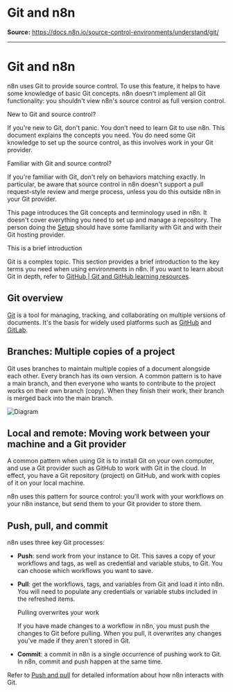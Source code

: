 # Git and n8n

**Source:** https://docs.n8n.io/source-control-environments/understand/git/

---

# Git and n8n

n8n uses Git to provide source control. To use this feature, it helps to have some knowledge of basic Git concepts. n8n doesn't implement all Git functionality: you shouldn't view n8n's source control as full version control.

New to Git and source control?

If you're new to Git, don't panic. You don't need to learn Git to use n8n. This document explains the concepts you need. You do need some Git knowledge to set up the source control, as this involves work in your Git provider.

Familiar with Git and source control?

If you're familiar with Git, don't rely on behaviors matching exactly. In particular, be aware that source control in n8n doesn't support a pull request-style review and merge process, unless you do this outside n8n in your Git provider.

This page introduces the Git concepts and terminology used in n8n. It doesn't cover everything you need to set up and manage a repository. The person doing the [Setup](../../setup/) should have some familiarity with Git and with their Git hosting provider.

This is a brief introduction

Git is a complex topic. This section provides a brief introduction to the key terms you need when using environments in n8n. If you want to learn about Git in depth, refer to [GitHub | Git and GitHub learning resources](https://docs.github.com/en/get-started/quickstart/git-and-github-learning-resources).

## Git overview

[Git](https://git-scm.com/) is a tool for managing, tracking, and collaborating on multiple versions of documents. It's the basis for widely used platforms such as [GitHub](https://github.com/) and [GitLab](https://about.gitlab.com/).

## Branches: Multiple copies of a project

Git uses branches to maintain multiple copies of a document alongside each other. Every branch has its own version. A common pattern is to have a main branch, and then everyone who wants to contribute to the project works on their own branch (copy). When they finish their work, their branch is merged back into the main branch.

![Diagram](../../../_images/source-control-environments/simple-git-branch.png)

## Local and remote: Moving work between your machine and a Git provider

A common pattern when using Git is to install Git on your own computer, and use a Git provider such as GitHub to work with Git in the cloud. In effect, you have a Git repository (project) on GitHub, and work with copies of it on your local machine.

n8n uses this pattern for source control: you'll work with your workflows on your n8n instance, but send them to your Git provider to store them.

## Push, pull, and commit

n8n uses three key Git processes:

- **Push**: send work from your instance to Git. This saves a copy of your workflows and tags, as well as credential and variable stubs, to Git. You can choose which workflows you want to save.
- **Pull**: get the workflows, tags, and variables from Git and load it into n8n. You will need to populate any credentials or variable stubs included in the refreshed items.

  Pulling overwrites your work

  If you have made changes to a workflow in n8n, you must push the changes to Git before pulling. When you pull, it overwrites any changes you've made if they aren't stored in Git.
- **Commit**: a commit in n8n is a single occurrence of pushing work to Git. In n8n, commit and push happen at the same time.

Refer to [Push and pull](../../using/push-pull/) for detailed information about how n8n interacts with Git.
